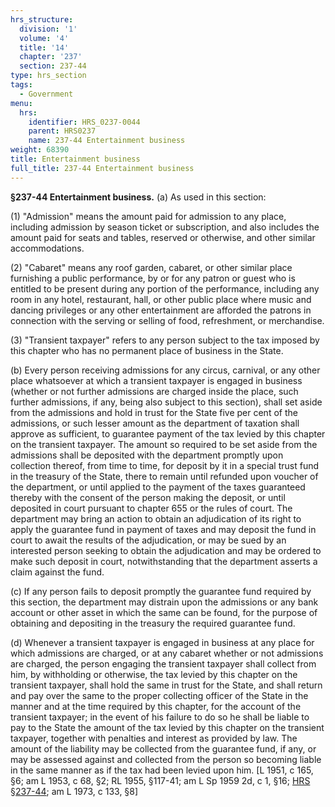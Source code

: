 ```yaml
---
hrs_structure:
  division: '1'
  volume: '4'
  title: '14'
  chapter: '237'
  section: 237-44
type: hrs_section
tags:
  - Government
menu:
  hrs:
    identifier: HRS_0237-0044
    parent: HRS0237
    name: 237-44 Entertainment business
weight: 68390
title: Entertainment business
full_title: 237-44 Entertainment business
---
```

**§237-44 Entertainment business.** (a) As used in this section:

(1) "Admission" means the amount paid for admission to any place, including admission by season ticket or subscription, and also includes the amount paid for seats and tables, reserved or otherwise, and other similar accommodations.

(2) "Cabaret" means any roof garden, cabaret, or other similar place furnishing a public performance, by or for any patron or guest who is entitled to be present during any portion of the performance, including any room in any hotel, restaurant, hall, or other public place where music and dancing privileges or any other entertainment are afforded the patrons in connection with the serving or selling of food, refreshment, or merchandise.

(3) "Transient taxpayer" refers to any person subject to the tax imposed by this chapter who has no permanent place of business in the State.

(b) Every person receiving admissions for any circus, carnival, or any other place whatsoever at which a transient taxpayer is engaged in business (whether or not further admissions are charged inside the place, such further admissions, if any, being also subject to this section), shall set aside from the admissions and hold in trust for the State five per cent of the admissions, or such lesser amount as the department of taxation shall approve as sufficient, to guarantee payment of the tax levied by this chapter on the transient taxpayer. The amount so required to be set aside from the admissions shall be deposited with the department promptly upon collection thereof, from time to time, for deposit by it in a special trust fund in the treasury of the State, there to remain until refunded upon voucher of the department, or until applied to the payment of the taxes guaranteed thereby with the consent of the person making the deposit, or until deposited in court pursuant to chapter 655 or the rules of court. The department may bring an action to obtain an adjudication of its right to apply the guarantee fund in payment of taxes and may deposit the fund in court to await the results of the adjudication, or may be sued by an interested person seeking to obtain the adjudication and may be ordered to make such deposit in court, notwithstanding that the department asserts a claim against the fund.

(c) If any person fails to deposit promptly the guarantee fund required by this section, the department may distrain upon the admissions or any bank account or other asset in which the same can be found, for the purpose of obtaining and depositing in the treasury the required guarantee fund.

(d) Whenever a transient taxpayer is engaged in business at any place for which admissions are charged, or at any cabaret whether or not admissions are charged, the person engaging the transient taxpayer shall collect from him, by withholding or otherwise, the tax levied by this chapter on the transient taxpayer, shall hold the same in trust for the State, and shall return and pay over the same to the proper collecting officer of the State in the manner and at the time required by this chapter, for the account of the transient taxpayer; in the event of his failure to do so he shall be liable to pay to the State the amount of the tax levied by this chapter on the transient taxpayer, together with penalties and interest as provided by law. The amount of the liability may be collected from the guarantee fund, if any, or may be assessed against and collected from the person so becoming liable in the same manner as if the tax had been levied upon him. [L 1951, c 165, §6; am L 1953, c 68, §2; RL 1955, §117-41; am L Sp 1959 2d, c 1, §16; [HRS §237-44](/title-14/chapter-237/section-237-44/); am L 1973, c 133, §8]